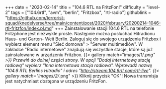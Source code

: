 +++
date = "2020-02-14"
title = "104.6 RTL na FritzFon!"
difficulty = "level-2"
tags = ["104.6rtl", "avm", "berlin", "Fritzbox", "rtl-radio"]
githublink = "https://github.com/terrorist-squad/knedelverse/tree/main/content/post/2020/february/20200214-1046-rtl-fritzfon/index.pl.md"
+++
Zainstalowanie stacji 104.6 RTL na telefonie Fritzphone jest niezwykle proste. Następnie można posłuchać Hitradionu Haus- und Garten- Weit Berlin. Zaloguj się do swojego urządzenia Fritzbox i wybierz element menu "Sieć domowa" > "Serwer multimediów". W zakładce "Radio internetowe" znajdują się wszystkie stacje, które są już zainstalowane w urządzeniu Fritzbox.
{{< gallery match="images/1/*.png" >}}
Przewiń do dolnej części strony. W opcji "Dodaj internetową stację radiową" wybierz "Inna internetowa stacja radiowa". Wprowadź nazwę "104.6 RTL Berlins Hitradio" i adres "http://stream.104.6rtl.com/rtl-live".
{{< gallery match="images/2/*.png" >}}
Kliknij przycisk "OK"! Nowa transmisja jest natychmiast dostępna w urządzeniu FritzFon.
